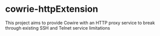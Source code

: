 # cowrie-httpExtension
This project aims to provide Cowire with an HTTP proxy service to break through existing SSH and Telnet service limitations

